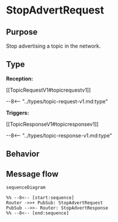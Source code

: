<div class="message" markdown>

# StopAdvertRequest

## Purpose

<!-- --8<-- [start:purpose] -->
Stop advertising a topic in the network.
<!-- --8<-- [end:purpose] -->

## Type

 <!-- --8<-- [start:type] -->
**Reception:**

[[TopicRequestV1#topicrequestv1]]

--8<-- "../types/topic-request-v1.md:type"

**Triggers:**

[[TopicResponseV1#topicresponsev1]]

--8<-- "../types/topic-response-v1.md:type"
<!-- --8<-- [end:type] -->

## Behavior

<!-- --8<-- [start:behavior] -->
<!-- --8<-- [end:behavior] -->

## Message flow

<!-- --8<-- [start:messages] -->
```mermaid
sequenceDiagram

%% --8<-- [start:sequence]
Router ->>+ PubSub: StopAdvertRequest
PubSub -->>- Router: StopAdvertResponse
%% --8<-- [end:sequence]
```
<!-- --8<-- [end:messages] -->

</div>
